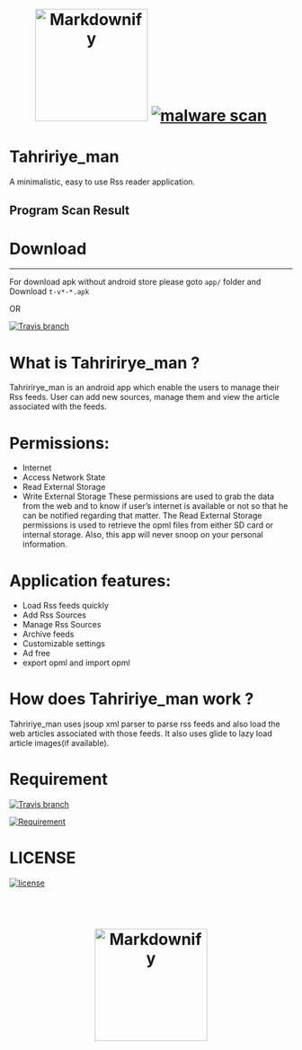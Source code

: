 <h1 align="center">
  <br>
  <a href="http://rezaduty.blog.ir/"><img src="https://raw.githubusercontent.com/rezaduty/Tahririye_man/master/web_hi_res_512.png" alt="Markdownify" width="200"></a>
<a href="https://apkscan.nviso.be/report/show/6286286ec0cbe8c5d6e7c5743858b7a1">
        	<img src="https://img.shields.io/badge/malware%20scan%20result-clean-brightgreen.svg" alt="malware scan">
	</a>


</h1>



# Tahririye_man
A minimalistic, easy to use Rss reader application.

## Program Scan Result



# Download

***
For download apk without android store please goto ``app/`` folder and Download ``t-v*-*.apk``

OR 

[![Travis branch](https://img.shields.io/travis/rust-lang/rust/master.svg)](https://www.dropbox.com/s/tvcobmapiucb7qm/t-v1-0.apk?dl=0)


# What is Tahririrye_man ?
Tahririrye_man is an android app which enable the users to manage their Rss feeds. User can add new sources, manage them and view the article associated with the feeds.

# Permissions:
* Internet
* Access Network State
* Read External Storage
* Write External Storage
These permissions are used to grab the data from the web and to know if user’s internet is available or not so that he can be notified regarding that matter. The Read External Storage permissions is used to retrieve the opml files from either SD card or internal storage. Also, this app will never snoop on your personal information.

# Application features:
* Load Rss feeds quickly
* Add Rss Sources
* Manage Rss Sources
* Archive feeds
* Customizable settings
* Ad free
* export opml and import opml

# How does Tahririye_man work ?
Tahririye_man uses jsoup xml parser to parse rss feeds and also load the web articles associated with those feeds. It also uses glide to lazy load article images(if available).

# Requirement

[![Travis branch](https://img.shields.io/badge/platform-android-brightgreen.svg)]()

[![Requirement](https://img.shields.io/badge/android-%3E%3D4.1-orange.svg)]()

# LICENSE

[![license](https://img.shields.io/github/license/mashape/apistatus.svg)]()

<h1 align="center">
  <br>
  <a href="http://rezaduty.blog.ir/"><img src="https://raw.githubusercontent.com/rezaduty/Tahririye_man/master/rezaduty.png" alt="Markdownify" width="200"></a>

</h1>
